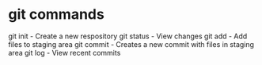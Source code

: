 # git commands

git init - Create a new respository
git status - View changes
git add - Add files to staging area
git commit - Creates a new commit with files in staging area
git log - View recent commits 